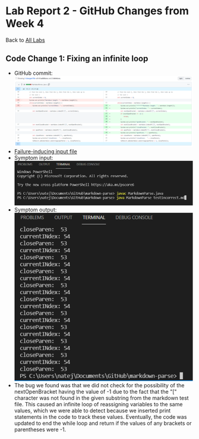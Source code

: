 # Lab Report 2 - GitHub Changes from Week 4
Back to [All Labs](https://njmorales.github.io/cse15l-lab-reports/)

## Code Change 1: Fixing an infinite loop
* GitHub commit: 
![Image](codechange1.png)
* [Failure-inducing input file](testincorrect.md)
* Symptom input: 
![Image](symptom1input.png)
* Symptom output: 
![Image](symptom1output.png)
* The bug we found was that we did not check for the possibility of the nextOpenBracket having the value of -1 due to the fact that the "[" character was not found in the given substring from the markdown test file. This caused an infinite loop of reassigning variables to the same values, which we were able to detect because we inserted print statements in the code to track these values. Eventually, the code was updated to end the while loop and return if the values of any brackets or parentheses were -1. 
